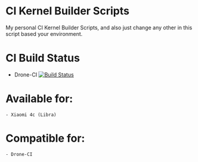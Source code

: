 # CI Kernel Builder Scripts

My personal CI Kernel Builder Scripts, and also just change any other in this script based your environment. 

# CI Build Status
- Drone-CI	[![Build Status](https://cloud.drone.io/api/badges/unknownbaka/CI/status.svg)](https://cloud.drone.io/unknownbaka/CI)

# Available for:
	- Xiaomi 4c (Libra)

# Compatible for:
	- Drone-CI